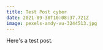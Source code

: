 ```yaml
---
title: Test Post cyber
date: 2021-09-30T10:08:37.721Z
image: pexels-andy-vu-3244513.jpg
---
```


Here's a test post.
